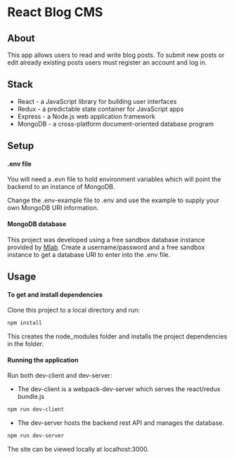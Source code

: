 # React Blog CMS

## About

This app allows users to read and write blog posts. To submit new posts or edit already existing posts users must register an account and log in.

## Stack

- React - a JavaScript library for building user interfaces
- Redux - a predictable state container for JavaScript apps
- Express - a Node.js web application framework
- MongoDB - a cross-platform document-oriented database program

## Setup

#### .env file
You will need a .evn file to hold environment variables which will point the backend to an instance of MongoDB.

Change the .env-example file to .env and use the example to supply your own MongoDB URI information.

#### MongoDB database

This project was developed using a free sandbox database instance provided by [Mlab](https://mlab.com/). Create a username/password and a free sandbox instance to get a database URI to enter into the .env file.

## Usage

#### To get and install dependencies

Clone this project to a local directory and run:

```bash
npm install
```
This creates the node_modules folder and installs the project dependencies in the folder.

#### Running the application

Run both dev-client and dev-server:

- The dev-client is a webpack-dev-server which serves the react/redux bundle.js

```bash
npm run dev-client
```
- The dev-server hosts the backend rest API and manages the database.

```bash
npm run dev-server
```
The site can be viewed locally at localhost:3000. <br/>
